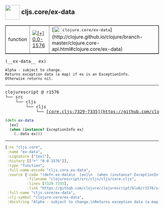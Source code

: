 ## <img width="48px" valign="middle" src="http://i.imgur.com/Hi20huC.png"> cljs.core/ex-data

 <table border="1">
<tr>
<td>function</td>
<td><a href="https://github.com/cljsinfo/api-refs/tree/0.0-1576"><img valign="middle" alt="[+] 0.0-1576" src="https://img.shields.io/badge/+-0.0--1576-lightgrey.svg"></a> </td>
<td>
[<img height="24px" valign="middle" src="http://i.imgur.com/1GjPKvB.png"> <samp>clojure.core/ex-data</samp>](http://clojure.github.io/clojure/branch-master/clojure.core-api.html#clojure.core/ex-data)
</td>
</tr>
</table>

 <samp>
(__ex-data__ ex)<br>
</samp>

```
Alpha - subject to change.
Returns exception data (a map) if ex is an ExceptionInfo.
Otherwise returns nil.
```

---

 <pre>
clojurescript @ r1576
└── src
    └── cljs
        └── cljs
            └── <ins>[core.cljs:7329-7335](https://github.com/clojure/clojurescript/blob/r1576/src/cljs/cljs/core.cljs#L7329-L7335)</ins>
</pre>

```clj
(defn ex-data
  [ex]
  (when (instance? ExceptionInfo ex)
    (.-data ex)))
```


---

```clj
{:ns "cljs.core",
 :name "ex-data",
 :signature ["[ex]"],
 :history [["+" "0.0-1576"]],
 :type "function",
 :full-name-encode "cljs.core_ex-data",
 :source {:code "(defn ex-data\n  [ex]\n  (when (instance? ExceptionInfo ex)\n    (.-data ex)))",
          :filename "clojurescript/src/cljs/cljs/core.cljs",
          :lines [7329 7335],
          :link "https://github.com/clojure/clojurescript/blob/r1576/src/cljs/cljs/core.cljs#L7329-L7335"},
 :full-name "cljs.core/ex-data",
 :clj-symbol "clojure.core/ex-data",
 :docstring "Alpha - subject to change.\nReturns exception data (a map) if ex is an ExceptionInfo.\nOtherwise returns nil."}

```
